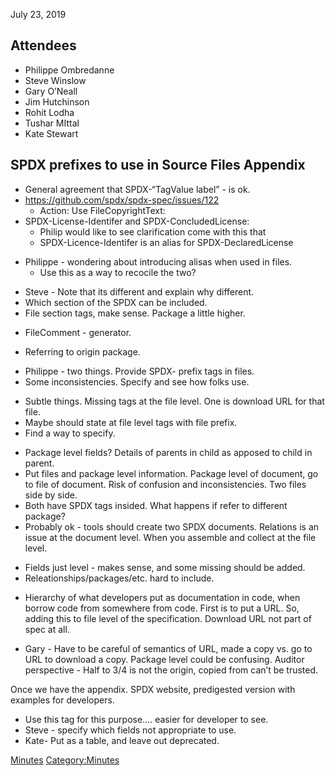 July 23, 2019

## Attendees

  - Philippe Ombredanne
  - Steve Winslow
  - Gary O’Neall
  - Jim Hutchinson
  - Rohit Lodha
  - Tushar MIttal
  - Kate Stewart

## SPDX prefixes to use in Source Files Appendix

  - General agreement that SPDX-“TagValue label” - is ok.
  - <https://github.com/spdx/spdx-spec/issues/122>
      - Action: Use FileCopyrightText:
  - SPDX-License-Identifer and SPDX-ConcludedLicense:
      - Philip would like to see clarification come with this that
      - SPDX-Licence-Identifer is an alias for SPDX-DeclaredLicense

<!-- end list -->

  - Philippe - wondering about introducing alisas when used in files.
      - Use this as a way to recocile the two?

<!-- end list -->

  - Steve - Note that its different and explain why different.
  - Which section of the SPDX can be included.
  - File section tags, make sense. Package a little higher.

<!-- end list -->

  - FileComment - generator.

<!-- end list -->

  - Referring to origin package.

<!-- end list -->

  - Philippe - two things. Provide SPDX- prefix tags in files.
  - Some inconsistencies. Specify and see how folks use.

<!-- end list -->

  - Subtle things. Missing tags at the file level. One is download URL
    for that file.
  - Maybe should state at file level tags with file prefix.
  - Find a way to specify.

<!-- end list -->

  - Package level fields? Details of parents in child as apposed to
    child in parent.
  - Put files and package level information. Package level of document,
    go to file of document. Risk of confusion and inconsistencies. Two
    files side by side.
  - Both have SPDX tags insided. What happens if refer to different
    package?
  - Probably ok - tools should create two SPDX documents. Relations is
    an issue at the document level. When you assemble and collect at the
    file level.

<!-- end list -->

  - Fields just level - makes sense, and some missing should be added.
  - Releationships/packages/etc. hard to include.

<!-- end list -->

  - Hierarchy of what developers put as documentation in code, when
    borrow code from somewhere from code. First is to put a URL. So,
    adding this to file level of the specification. Download URL not
    part of spec at all.

<!-- end list -->

  - Gary - Have to be careful of semantics of URL, made a copy vs. go to
    URL to download a copy. Package level could be confusing. Auditor
    perspective - Half to 3/4 is not the origin, copied from can’t be
    trusted.

Once we have the appendix. SPDX website, predigested version with
examples for developers.

  - Use this tag for this purpose…. easier for developer to see.
  - Steve - specify which fields not appropriate to use.
  - Kate- Put as a table, and leave out deprecated.

[Minutes](Category:Technical "wikilink")
[Category:Minutes](Category:Minutes "wikilink")
